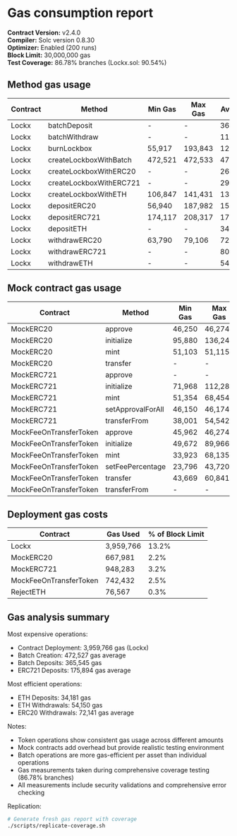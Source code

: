 # Gas consumption report

**Contract Version:** v2.4.0  
**Compiler:** Solc version 0.8.30  
**Optimizer:** Enabled (200 runs)  
**Block Limit:** 30,000,000 gas  
**Test Coverage:** 86.78% branches (Lockx.sol: 90.54%)  

## Method gas usage

| Contract | Method | Min Gas | Max Gas | Avg Gas | # Calls |
|----------|--------|---------|---------|---------|---------|
| Lockx | batchDeposit | - | - | 365,545 | 1 |
| Lockx | batchWithdraw | - | - | 111,110 | 1 |
| Lockx | burnLockbox | 55,917 | 193,843 | 124,880 | 2 |
| Lockx | createLockboxWithBatch | 472,521 | 472,533 | 472,527 | 12 |
| Lockx | createLockboxWithERC20 | - | - | 268,435 | 2 |
| Lockx | createLockboxWithERC721 | - | - | 298,293 | 1 |
| Lockx | createLockboxWithETH | 106,847 | 141,431 | 139,638 | 24 |
| Lockx | depositERC20 | 56,940 | 187,982 | 155,726 | 35 |
| Lockx | depositERC721 | 174,117 | 208,317 | 175,894 | 77 |
| Lockx | depositETH | - | - | 34,181 | 1 |
| Lockx | withdrawERC20 | 63,790 | 79,106 | 72,141 | 6 |
| Lockx | withdrawERC721 | - | - | 80,837 | 1 |
| Lockx | withdrawETH | - | - | 54,150 | 2 |

## Mock contract gas usage

| Contract | Method | Min Gas | Max Gas | Avg Gas | # Calls |
|----------|--------|---------|---------|---------|---------|
| MockERC20 | approve | 46,250 | 46,274 | 46,273 | 85 |
| MockERC20 | initialize | 95,880 | 136,246 | 135,661 | 76 |
| MockERC20 | mint | 51,103 | 51,115 | 51,109 | 88 |
| MockERC20 | transfer | - | - | 51,297 | 2 |
| MockERC721 | approve | - | - | 48,332 | 1 |
| MockERC721 | initialize | 71,968 | 112,284 | 111,438 | 49 |
| MockERC721 | mint | 51,354 | 68,454 | 51,552 | 4,308 |
| MockERC721 | setApprovalForAll | 46,150 | 46,174 | 46,172 | 44 |
| MockERC721 | transferFrom | 38,001 | 54,542 | 46,696 | 4 |
| MockFeeOnTransferToken | approve | 45,962 | 46,274 | 46,262 | 30 |
| MockFeeOnTransferToken | initialize | 49,672 | 89,966 | 88,877 | 37 |
| MockFeeOnTransferToken | mint | 33,923 | 68,135 | 67,154 | 35 |
| MockFeeOnTransferToken | setFeePercentage | 23,796 | 43,720 | 33,749 | 18 |
| MockFeeOnTransferToken | transfer | 43,669 | 60,841 | 56,252 | 9 |
| MockFeeOnTransferToken | transferFrom | - | - | 66,565 | 1 |

## Deployment gas costs

| Contract | Gas Used | % of Block Limit |
|----------|----------|------------------|
| Lockx | 3,959,766 | 13.2% |
| MockERC20 | 667,981 | 2.2% |
| MockERC721 | 948,283 | 3.2% |
| MockFeeOnTransferToken | 742,432 | 2.5% |
| RejectETH | 76,567 | 0.3% |

## Gas analysis summary

Most expensive operations:
- Contract Deployment: 3,959,766 gas (Lockx)
- Batch Creation: 472,527 gas average
- Batch Deposits: 365,545 gas
- ERC721 Deposits: 175,894 gas average

Most efficient operations:
- ETH Deposits: 34,181 gas
- ETH Withdrawals: 54,150 gas
- ERC20 Withdrawals: 72,141 gas average

Notes:
- Token operations show consistent gas usage across different amounts
- Mock contracts add overhead but provide realistic testing environment
- Batch operations are more gas-efficient per asset than individual operations
- Gas measurements taken during comprehensive coverage testing (86.78% branches)
- All measurements include security validations and comprehensive error checking

Replication:
```bash
# Generate fresh gas report with coverage
./scripts/replicate-coverage.sh
```